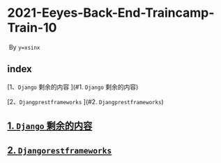 # 2021-Eeyes-Back-End-Traincamp-Train-10

​																																																	By `y=xsinx`

## index
[1、`Django` 剩余的内容 ](#1. `Django` 剩余的内容)

[2、`Djangprestframeworks` ](#2. `Djangprestframeworks`)

## [1. `Django` 剩余的内容](#index)

## [2. `Djangorestframeworks`](#index)

